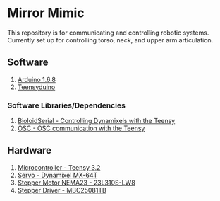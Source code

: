 # Mirror Mimic

This repository is for communicating and controlling robotic systems.
Currently set up for controlling torso, neck, and upper arm articulation.

## Software
1. [Arduino 1.6.8](https://www.arduino.cc)
2. [Teensyduino](https://www.pjrc.com/teensy/teensyduino.html)

### Software Libraries/Dependencies
1. [BioloidSerial - Controlling Dynamixels with the Teensy](https://github.com/KurtE/BioloidSerial)
2. [OSC - OSC communication with the Teensy](https://github.com/CNMAT/OSC)

## Hardware
1. [Microcontroller - Teensy 3.2](https://www.pjrc.com/store/teensy32.html)
2. [Servo - Dynamixel MX-64T](http://www.trossenrobotics.com/p/mx-64t-dynamixel-robot-actuator.aspx)
3. [Stepper Motor NEMA23 - 23L310S-LW8](http://www.anaheimautomation.com/products/stepper/stepper-motor-item.php?sID=20&pt=i&tID=75&cID=19)
4. [Stepper Driver - MBC25081TB](http://www.anaheimautomation.com/products/stepper/stepper-driver-item.php?sID=56&serID=4&pt=i&tID=87&cID=20)
